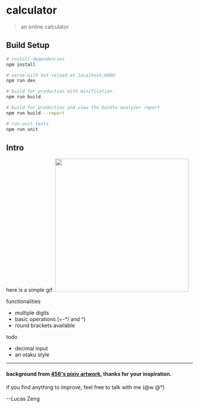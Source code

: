 # calculator

> an online calculator

## Build Setup

``` bash
# install dependencies
npm install

# serve with hot reload at localhost:8080
npm run dev

# build for production with minification
npm run build

# build for production and view the bundle analyzer report
npm run build --report

# run unit tests
npm run unit

```
## Intro
here is a simple gif:
<img src="http://lucalculator.s3-website-us-west-2.amazonaws.com/static/image/calculator_screenshot.gif" height="360" />


functionalities
- multiple digits
- basic operations (+-*/ and ^)
- round brackets available

todo
- decimal input
- an otaku style
---
#### background from [456's pixiv artwork](https://www.pixiv.net/member_illust.php?mode=medium&illust_id=67680937), thanks for your inspiration.

if you find anything to improve, feel free to talk with me (@w @*)

--Lucas Zeng
